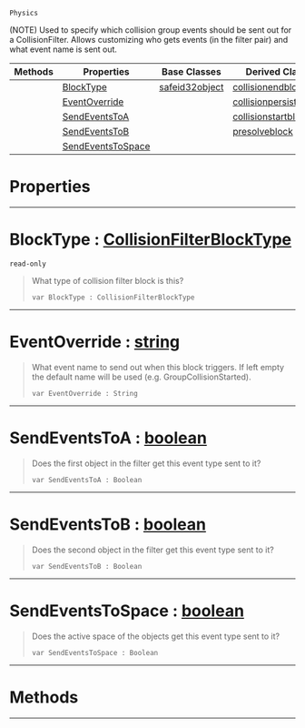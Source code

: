  `Physics`

(NOTE) Used to specify which collision group events should be sent out for a CollisionFilter. Allows customizing who gets events (in the filter pair) and what event name is sent out.

|Methods|Properties|Base Classes|Derived Classes|
|---|---|---|---|
| |[ BlockType](https://github.com/ZilchEngine/ZilchDocs/blob/master/code_reference/class_reference/collisionfilterblock.markdown#blocktype-zilch-engine-do)|[safeid32object](https://github.com/ZilchEngine/ZilchDocs/blob/master/code_reference/class_reference/safeid32object.markdown)|[collisionendblock](https://github.com/ZilchEngine/ZilchDocs/blob/master/code_reference/class_reference/collisionendblock.markdown)|
| |[ EventOverride](https://github.com/ZilchEngine/ZilchDocs/blob/master/code_reference/class_reference/collisionfilterblock.markdown#eventoverride-zilch-engin)| |[collisionpersistedblock](https://github.com/ZilchEngine/ZilchDocs/blob/master/code_reference/class_reference/collisionpersistedblock.markdown)|
| |[ SendEventsToA](https://github.com/ZilchEngine/ZilchDocs/blob/master/code_reference/class_reference/collisionfilterblock.markdown#sendeventstoa-zilch-engin)| |[collisionstartblock](https://github.com/ZilchEngine/ZilchDocs/blob/master/code_reference/class_reference/collisionstartblock.markdown)|
| |[ SendEventsToB](https://github.com/ZilchEngine/ZilchDocs/blob/master/code_reference/class_reference/collisionfilterblock.markdown#sendeventstob-zilch-engin)| |[presolveblock](https://github.com/ZilchEngine/ZilchDocs/blob/master/code_reference/class_reference/presolveblock.markdown)|
| |[ SendEventsToSpace](https://github.com/ZilchEngine/ZilchDocs/blob/master/code_reference/class_reference/collisionfilterblock.markdown#sendeventstospace-zilch-e)| | |


 #  Properties


---  
 #  BlockType : [CollisionFilterBlockType](https://github.com/ZilchEngine/ZilchDocs/blob/master/code_reference/enum_reference.markdown#collisionfilterblocktype)

 `read-only`

> What type of collision filter block is this?
> ``` lang=cpp, name=Nada
> var BlockType : CollisionFilterBlockType


---  
 #  EventOverride : [string](https://github.com/ZilchEngine/ZilchDocs/blob/master/code_reference/nada_base_types/string.markdown)

> What event name to send out when this block triggers. If left empty the default name will be used (e.g. GroupCollisionStarted).
> ``` lang=cpp, name=Nada
> var EventOverride : String


---  
 #  SendEventsToA : [boolean](https://github.com/ZilchEngine/ZilchDocs/blob/master/code_reference/nada_base_types/boolean.markdown)

> Does the first object in the filter get this event type sent to it?
> ``` lang=cpp, name=Nada
> var SendEventsToA : Boolean


---  
 #  SendEventsToB : [boolean](https://github.com/ZilchEngine/ZilchDocs/blob/master/code_reference/nada_base_types/boolean.markdown)

> Does the second object in the filter get this event type sent to it?
> ``` lang=cpp, name=Nada
> var SendEventsToB : Boolean


---  
 #  SendEventsToSpace : [boolean](https://github.com/ZilchEngine/ZilchDocs/blob/master/code_reference/nada_base_types/boolean.markdown)

> Does the active space of the objects get this event type sent to it?
> ``` lang=cpp, name=Nada
> var SendEventsToSpace : Boolean


---  
 #  Methods


---  
 

 